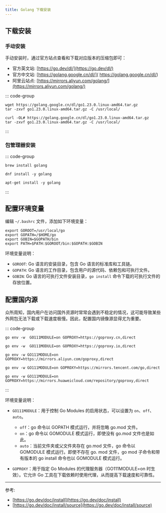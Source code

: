 ```yaml
---
title: Golang 下载安装
---
```


## 下载安装

### 手动安装

手动安装时，通过官方站点查看和下载对应版本的压缩包即可：

- 官方英文站: [https://go.dev/dl/](https://go.dev/dl/)
- 官方中文站: [https://golang.google.cn/dl/]( https://golang.google.cn/dl/)
- 阿里云站点: [https://mirrors.aliyun.com/golang/](https://mirrors.aliyun.com/golang/)

::: code-group

```shell [wget]
wget https://golang.google.cn/dl/go1.23.0.linux-amd64.tar.gz
tar -zxvf go1.23.0.linux-amd64.tar.gz -C /usr/local/
```

```shell [curl]
curl -OL# https://golang.google.cn/dl/go1.23.0.linux-amd64.tar.gz
tar -zxvf go1.23.0.linux-amd64.tar.gz -C /usr/local/
```

:::

### 包管理器安装

::: code-group

```shell [MacOS]
brew install golang
```

```shell [CentOS]
dnf install -y golang
```

```shell [Ubuntu]
apt-get install -y golang
```

:::

## 配置环境变量

编辑 `~/.bashrc` 文件，添加如下环境变量：

```shell
export GOROOT=/usr/local/go
export GOPATH=/$HOME/go
export GOBIN=$GOPATH/bin
export PATH=$PATH:$GOROOT/bin:$GOPATH:$GOBIN
```

环境变量说明：

- `GOROOT`: Go 语言的安装目录，包含 Go 语言的标准库和工具链。
- `GOPATH`: Go 语言的工作目录，包含用户的源代码、依赖包和可执行文件。
- `GOBIN`: Go 语言的可执行文件安装目录，`go install` 命令下载的可执行文件的存放位置。

## 配置国内源

众所周知，国内用户在访问国外资源时常常会遇到不稳定的情况，这可能导致某些外网包无法下载或下载速度极慢。因此，配置国内镜像源显得尤为重要。

::: code-group

```shell [国内社区]
go env -w  GO111MODULE=on GOPROXY=https://goproxy.cn,direct
```

```shell [七牛云]
go env -w  GO111MODULE=on GOPROXY=https://goproxy.io,direct
```

```shell [阿里云]
go env -w GO111MODULE=on GOPROXY=https://mirrors.aliyun.com/goproxy,direct
```

```shell [腾讯云]
go env -w GO111MODULE=on GOPROXY=https://mirrors.tencent.com/go,direct
```

```shell [华为云]
go env -w GO111MODULE=on GOPROXY=https://mirrors.huaweicloud.com/repository/goproxy,direct
```

:::

环境变量说明：

- `GO111MODULE`：用于控制 Go Modules 的启用状态，可以设置为 `on`、`off`、`auto`。
  
  - `off`：go 命令以 GOPATH 模式运行，并将忽略 go.mod 文件。
  - `on`：go 命令以 GOMODULE 模式运行，即使没有 go.mod 文件也是如此。
  - `auto`：当前文件夹或父文件夹存在 go.mod 文件，go 命令以 GOMODULE 模式运行。即使不存在 go. mod 文件，go mod 子命令和带有版本的 go install 命令也以 GOMODULE 模式运行。

- `GOPROXY`：用于指定 Go Modules 的代理服务器（GO111MODULE=on 时生效）。它允许 Go 工具在下载依赖时使用代理，从而提高下载速度和可靠性。

---

参考:

- [https://go.dev/doc/install](https://go.dev/doc/install)
- [https://go.dev/doc/install/source](https://go.dev/doc/install/source)
